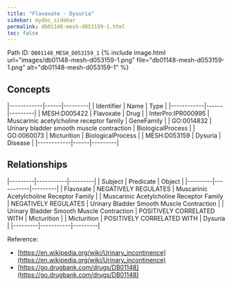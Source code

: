 ```yaml
---
title: "Flavoxate - Dysuria"
sidebar: mydoc_sidebar
permalink: db01148-mesh-d053159-1.html
toc: false 
---
```



Path ID: `DB01148_MESH_D053159_1`
{% include image.html url="images/db01148-mesh-d053159-1.png" file="db01148-mesh-d053159-1.png" alt="db01148-mesh-d053159-1" %}

## Concepts

|------------|------|---------|
| Identifier | Name | Type    |
|------------|------|---------|
| MESH:D005422 | Flavoxate | Drug |
| InterPro:IPR000995 | Muscarinic acetylcholine receptor family | GeneFamily |
| GO:0014832 | Urinary bladder smooth muscle contraction | BiologicalProcess |
| GO:0060073 | Micturition | BiologicalProcess |
| MESH:D053159 | Dysuria | Disease |
|------------|------|---------|

## Relationships

|---------|-----------|---------|
| Subject | Predicate | Object  |
|---------|-----------|---------|
| Flavoxate | NEGATIVELY REGULATES | Muscarinic Acetylcholine Receptor Family |
| Muscarinic Acetylcholine Receptor Family | NEGATIVELY REGULATES | Urinary Bladder Smooth Muscle Contraction |
| Urinary Bladder Smooth Muscle Contraction | POSITIVELY CORRELATED WITH | Micturition |
| Micturition | POSITIVELY CORRELATED WITH | Dysuria |
|---------|-----------|---------|

Reference: 
  - [https://en.wikipedia.org/wiki/Urinary_incontinence](https://en.wikipedia.org/wiki/Urinary_incontinence)
  - [https://go.drugbank.com/drugs/DB01148](https://go.drugbank.com/drugs/DB01148)
